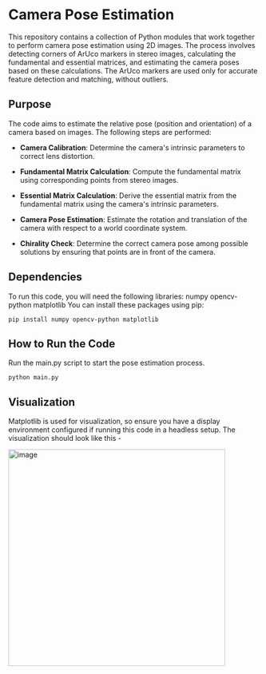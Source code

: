 # Camera Pose Estimation
This repository contains a collection of Python modules that work together to perform camera pose estimation using 2D images. The process involves detecting corners of ArUco markers in stereo images, calculating the fundamental and essential matrices, and estimating the camera poses based on these calculations.
The ArUco markers are used only for accurate feature detection and matching, without outliers. 

## Purpose
The code aims to estimate the relative pose (position and orientation) of a camera based on images. The following steps are performed:

* **Camera Calibration**: Determine the camera's intrinsic parameters to correct lens distortion.

* **Fundamental Matrix Calculation**: Compute the fundamental matrix using corresponding points from stereo images.

* **Essential Matrix Calculation**: Derive the essential matrix from the fundamental matrix using the camera's intrinsic parameters.

* **Camera Pose Estimation**: Estimate the rotation and translation of the camera with respect to a world coordinate system.

* **Chirality Check**: Determine the correct camera pose among possible solutions by ensuring that points are in front of the camera.

## Dependencies
To run this code, you will need the following libraries:
numpy
opencv-python
matplotlib
You can install these packages using pip:

`pip install numpy opencv-python matplotlib`

## How to Run the Code
Run the main.py script to start the pose estimation process.

`python main.py`

## Visualization
Matplotlib is used for visualization, so ensure you have a display environment configured if running this code in a headless setup.
The visualization should look like this -

<img width="434" alt="image" src="https://github.com/omkarsawant99/Multi-view_geometry/assets/112906388/1a4baab0-6002-4949-a48b-d7af4c7e77c5">
